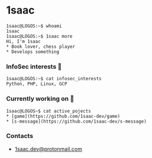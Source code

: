 # 1saac
```console
1saac@LOGOS:~$ whoami
1saac
1saac@LOGOS:~$ 1saac more
Hi, I'm 1saac
* Book lover, chess player
* Develops something
```

### InfoSec interests  :raccoon:
```console
1saac@LOGOS:~$ cat infosec_interests
Python, PHP, Linux, GCP
```

### Currently working on :elephant:
```console
1saac@LOGOS~$ cat active_pojects
* [game](https://github.com/1saac-dev/game) 
* [s-message](https://github.com/1saac-dev/s-message) 
```



### Contacts
* 1saac.dev@protonmail.com

